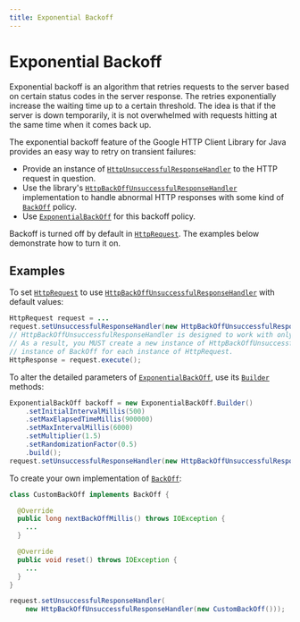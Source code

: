 ```yaml
---
title: Exponential Backoff
---
```


# Exponential Backoff

Exponential backoff is an algorithm that retries requests to the server based on certain status codes in the server response. The retries exponentially increase the waiting time up to a certain threshold. The idea is that if the server is down temporarily, it is not overwhelmed with requests hitting at the same time when it comes back up.

The exponential backoff feature of the Google HTTP Client Library for Java provides an easy way to retry on transient failures:

* Provide an instance of [`HttpUnsuccessfulResponseHandler`](https://googleapis.dev/java/google-http-client/latest/index.html?com/google/api/client/http/HttpUnsuccessfulResponseHandler.html) to the HTTP request in question.
* Use the library's [`HttpBackOffUnsuccessfulResponseHandler`](https://googleapis.dev/java/google-http-client/latest/index.html?com/google/api/client/http/HttpBackOffUnsuccessfulResponseHandler.html) implementation to handle abnormal HTTP responses with some kind of [`BackOff`](https://googleapis.dev/java/google-http-client/latest/index.html?com/google/api/client/util/BackOff.html) policy.
* Use [`ExponentialBackOff`](https://googleapis.dev/java/google-http-client/latest/index.html?com/google/api/client/util/ExponentialBackOff.html) for this backoff policy.

Backoff is turned off by default in [`HttpRequest`](https://googleapis.dev/java/google-http-client/latest/index.html?com/google/api/client/http/HttpRequest.html). The examples below demonstrate how to turn it on.

## Examples

To set [`HttpRequest`](https://googleapis.dev/java/google-http-client/latest/index.html?com/google/api/client/http/HttpRequest.html) to use [`HttpBackOffUnsuccessfulResponseHandler`](https://googleapis.dev/java/google-http-client/latest/index.html?com/google/api/client/http/HttpBackOffUnsuccessfulResponseHandler.html) with default values:

```java
HttpRequest request = ...
request.setUnsuccessfulResponseHandler(new HttpBackOffUnsuccessfulResponseHandler(new ExponentialBackOff()));
// HttpBackOffUnsuccessfulResponseHandler is designed to work with only one HttpRequest at a time.
// As a result, you MUST create a new instance of HttpBackOffUnsuccessfulResponseHandler with a new
// instance of BackOff for each instance of HttpRequest.
HttpResponse = request.execute();
```

To alter the detailed parameters of [`ExponentialBackOff`](https://googleapis.dev/java/google-http-client/latest/index.html?com/google/api/client/util/ExponentialBackOff.html), use its [`Builder`](https://googleapis.dev/java/google-http-client/latest/index.html?com/google/api/client/util/ExponentialBackOff.Builder.html) methods:

```java
ExponentialBackOff backoff = new ExponentialBackOff.Builder()
    .setInitialIntervalMillis(500)
    .setMaxElapsedTimeMillis(900000)
    .setMaxIntervalMillis(6000)
    .setMultiplier(1.5)
    .setRandomizationFactor(0.5)
    .build();
request.setUnsuccessfulResponseHandler(new HttpBackOffUnsuccessfulResponseHandler(backoff));
```

To create your own implementation of [`BackOff`](https://googleapis.dev/java/google-http-client/latest/index.html?com/google/api/client/util/BackOff.html):

```java
class CustomBackOff implements BackOff {

  @Override
  public long nextBackOffMillis() throws IOException {
    ...
  }

  @Override
  public void reset() throws IOException {
    ...
  }
}

request.setUnsuccessfulResponseHandler(
    new HttpBackOffUnsuccessfulResponseHandler(new CustomBackOff()));
```